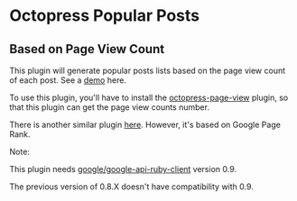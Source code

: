 # Octopress Popular Posts
## Based on Page View Count

This plugin will generate popular posts lists based on the page view count of
each post. See a [demo][demo] here.

To use this plugin, you'll have to install the [octopress-page-view][pv] plugin,
so that this plugin can get the page view counts number.

There is another similar plugin [here][pv2]. However, it's based on Google Page Rank.

[demo]: http://jhshi.me
[pv]: https://github.com/jhshi/octopress-page-view
[pv2]: https://github.com/octopress-themes/popular-posts

Note:

This plugin needs
[google/google-api-ruby-client](https://github.com/google/google-api-ruby-client)
version 0.9.

The previous version of 0.8.X doesn't have compatibility with 0.9.
